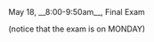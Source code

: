 <div class="important">

<div class="column_date">
<p markdown="block">



</p>
</div>

<div class="column_materials">
<p markdown="block">
<br><br>
May 18, __8:00-9:50am__, Final Exam <br>

(notice that the exam is on MONDAY)

<br><br>

</p>
</div>

<div class="column_assign">
<p markdown="block">



</p>
</div>

</div>
